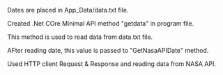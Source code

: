 Dates are placed in App_Data/data.txt file.

Created .Net COre Minimal API method "getdata" in program file.

This method is used to read data from data.txt file.

AFter reading date, this value is passed to "GetNasaAPIDate" method.

Used HTTP client Request & Response and reading data from NASA API.

